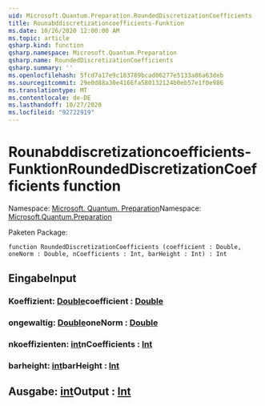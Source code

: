 ```yaml
---
uid: Microsoft.Quantum.Preparation.RoundedDiscretizationCoefficients
title: Rounabddiscretizationcoefficients-Funktion
ms.date: 10/26/2020 12:00:00 AM
ms.topic: article
qsharp.kind: function
qsharp.namespace: Microsoft.Quantum.Preparation
qsharp.name: RoundedDiscretizationCoefficients
qsharp.summary: ''
ms.openlocfilehash: 5fcd7a17e9c183789bcad06277e5133a86a63deb
ms.sourcegitcommit: 29e0d88a30e4166fa580132124b0eb57e1f0e986
ms.translationtype: MT
ms.contentlocale: de-DE
ms.lasthandoff: 10/27/2020
ms.locfileid: "92722919"
---
```

# <a name="roundeddiscretizationcoefficients-function"></a><span data-ttu-id="66d65-102">Rounabddiscretizationcoefficients-Funktion</span><span class="sxs-lookup"><span data-stu-id="66d65-102">RoundedDiscretizationCoefficients function</span></span>

<span data-ttu-id="66d65-103">Namespace: [Microsoft. Quantum. Preparation](xref:Microsoft.Quantum.Preparation)</span><span class="sxs-lookup"><span data-stu-id="66d65-103">Namespace: [Microsoft.Quantum.Preparation](xref:Microsoft.Quantum.Preparation)</span></span>

<span data-ttu-id="66d65-104">Paketen [](https://nuget.org/packages/)</span><span class="sxs-lookup"><span data-stu-id="66d65-104">Package: [](https://nuget.org/packages/)</span></span>




```qsharp
function RoundedDiscretizationCoefficients (coefficient : Double, oneNorm : Double, nCoefficients : Int, barHeight : Int) : Int
```


## <a name="input"></a><span data-ttu-id="66d65-105">Eingabe</span><span class="sxs-lookup"><span data-stu-id="66d65-105">Input</span></span>

### <a name="coefficient--double"></a><span data-ttu-id="66d65-106">Koeffizient: [Double](xref:microsoft.quantum.lang-ref.double)</span><span class="sxs-lookup"><span data-stu-id="66d65-106">coefficient : [Double](xref:microsoft.quantum.lang-ref.double)</span></span>




### <a name="onenorm--double"></a><span data-ttu-id="66d65-107">ongewaltig: [Double](xref:microsoft.quantum.lang-ref.double)</span><span class="sxs-lookup"><span data-stu-id="66d65-107">oneNorm : [Double](xref:microsoft.quantum.lang-ref.double)</span></span>




### <a name="ncoefficients--int"></a><span data-ttu-id="66d65-108">nkoeffizienten: [int](xref:microsoft.quantum.lang-ref.int)</span><span class="sxs-lookup"><span data-stu-id="66d65-108">nCoefficients : [Int](xref:microsoft.quantum.lang-ref.int)</span></span>




### <a name="barheight--int"></a><span data-ttu-id="66d65-109">barheight: [int](xref:microsoft.quantum.lang-ref.int)</span><span class="sxs-lookup"><span data-stu-id="66d65-109">barHeight : [Int](xref:microsoft.quantum.lang-ref.int)</span></span>





## <a name="output--int"></a><span data-ttu-id="66d65-110">Ausgabe: [int](xref:microsoft.quantum.lang-ref.int)</span><span class="sxs-lookup"><span data-stu-id="66d65-110">Output : [Int](xref:microsoft.quantum.lang-ref.int)</span></span>

